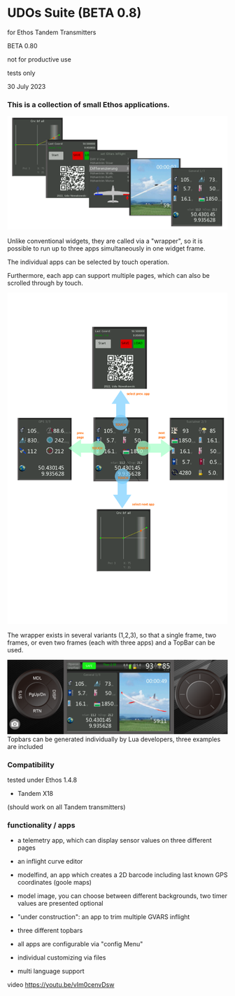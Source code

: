 #                                           UDOs Suite (BETA 0.8)

for Ethos Tandem Transmitters

BETA 0.80

not for productive use

tests only

30 July 2023




### This is a collection of small Ethos applications.




![3in1 title](https://github.com/strgaltdel/Ethos_UDOs_Suite/blob/Beta-0.8/doc/suite.png)



Unlike conventional widgets, they are called via a  "wrapper", so it is possible to run up to three apps simultaneously in one widget frame.



The individual apps can be selected  by touch operation.

Furthermore, each app can support multiple pages, which can also be scrolled through by touch.




![3in1 title](https://github.com/strgaltdel/Ethos_UDOs_Suite/blob/Beta-0.8/doc/nav.png)

The wrapper exists in several variants (1,2,3), so that a single frame, two frames, or even two frames (each with three apps) and a TopBar can be used.




![3in1 title](https://github.com/strgaltdel/Ethos_UDOs_Suite/blob/Beta-0.8/doc/total.png)
Topbars can be generated individually by Lua developers, three examples are included





### Compatibility

tested under Ethos 1.4.8

  * Tandem X18

(should work on all Tandem transmitters)








### functionality / apps

  * a telemetry app, which can display sensor values on three different pages
  * an inflight curve editor
  * modelfind, an app which creates a 2D barcode including last known GPS coordinates (goole maps)
  * model image, you can choose between different backgrounds, two timer values are presented optional
  * "under construction": an app to trim multiple GVARS inflight
  * three different topbars

  * all apps are configurable via "config Menu"
  * individual customizing via files
  * multi language support
  

video
https://youtu.be/vIm0cenvDsw
 
